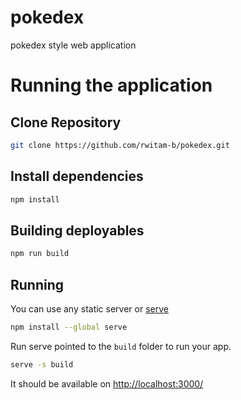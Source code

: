 # pokedex
pokedex style web application

# Running the application

## Clone Repository

```sh
git clone https://github.com/rwitam-b/pokedex.git
```

## Install dependencies

```sh
npm install
```

## Building deployables

```sh
npm run build
```

## Running

You can use any static server or [serve](https://www.npmjs.com/package/serve)
```sh
npm install --global serve
```

Run serve pointed to the `build` folder to run your app.

```sh
serve -s build
```

It should be available on [http://localhost:3000/](http://localhost:3000/)
